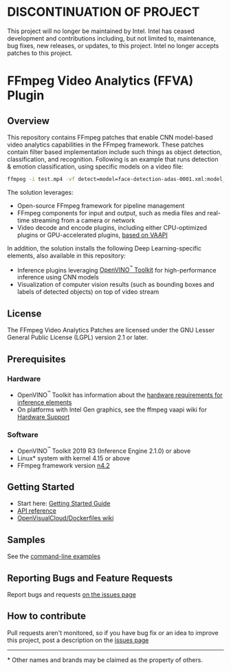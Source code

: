 # DISCONTINUATION OF PROJECT #
This project will no longer be maintained by Intel.
Intel has ceased development and contributions including, but not limited to, maintenance, bug fixes, new releases, or updates, to this project.
Intel no longer accepts patches to this project.
# FFmpeg Video Analytics (FFVA) Plugin

## Overview

This repository contains FFmpeg patches that enable CNN model-based video analytics capabilities in the FFmpeg framework. These patches contain filter based implementation include such things as object detection, classification, and recognition. Following is an example that runs detection & emotion classification, using specific models on a video file:
```sh
ffmpeg -i test.mp4 -vf detect=model=face-detection-adas-0001.xml:model_proc=face-detection-adas-0001.json,classify=model=emotions-recognition-retail-0003.xml:model_proc=emotions-recognition-retail-0003.json -an -f null -
```

The solution leverages:
* Open-source FFmpeg framework for pipeline management
* FFmpeg components for input and output, such as media files and real-time streaming from a camera or network
* Video decode and encode plugins, including either CPU-optimized plugins or GPU-accelerated plugins, [based on VAAPI](https://trac.ffmpeg.org/wiki/Hardware/VAAPI)

In addition, the solution installs the following Deep Learning-specific elements, also available in this repository:
* Inference plugins leveraging [OpenVINO<sup>&#8482;</sup> Toolkit](https://software.intel.com/en-us/openvino-toolkit) for high-performance inference using CNN models
* Visualization of computer vision results (such as bounding boxes and labels of detected objects) on top of video stream

## License
The FFmpeg Video Analytics Patches are licensed under the 
GNU Lesser General Public License (LGPL) version 2.1 or later.

## Prerequisites
### Hardware
* OpenVINO<sup>&#8482;</sup> Toolkit has information about the [hardware requirements for inference elements](https://software.intel.com/en-us/openvino-toolkit/hardware)
* On platforms with Intel Gen graphics, see the ffmpeg vaapi wiki for [Hardware Support](https://trac.ffmpeg.org/wiki/Hardware/QuickSync)

### Software
* OpenVINO<sup>&#8482;</sup> Toolkit 2019 R3 (Inference Engine 2.1.0) or above
* Linux* system with kernel 4.15 or above
* FFmpeg framework version [n4.2](https://github.com/FFmpeg/FFmpeg/releases/tag/n4.2)

## Getting Started
* Start here: [Getting Started Guide](https://github.com/VCDP/FFmpeg-patch/wiki/Getting-Started-Guide)
* [API reference](https://www.ffmpeg.org/doxygen/4.1/index.html)
* [OpenVisualCloud/Dockerfiles wiki](https://github.com/OpenVisualCloud/Dockerfiles/wiki)

## Samples
See the [command-line examples](samples/shell)

## Reporting Bugs and Feature Requests
Report bugs and requests [on the issues page](https://github.com/VCDP/FFmpeg-patch/issues)

<!---
## Usage and integration into application
### Pipelining and data flow
[Details](https://github.com/opencv/gst-video-analytics/wiki/Data-flow) about pipeline construction and the data flow between pipeline elements

### Metadata
[Details](https://github.com/opencv/gst-video-analytics/wiki/Metadata) about metadata generated by inference plugins and attached to video frames

### Model preparation
[Details](https://github.com/opencv/gst-video-analytics/wiki/Model-preparation) about how to prepare Tensorflow*, Caffe*, and other models for the inference plugins

### Plugins parameters
[Elements list](https://github.com/opencv/gst-video-analytics/wiki/Elements) and properties list for each element
--->

## How to contribute
Pull requests aren't monitored, so if you have bug fix or an idea to improve this project, post a description on the [issues page](https://github.com/VCDP/FFmpeg-patch/issues)

---
\* Other names and brands may be claimed as the property of others.
